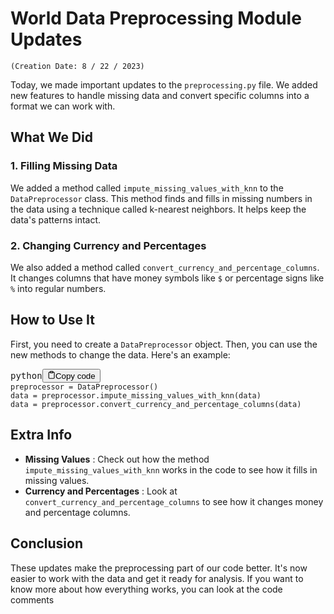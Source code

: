 # World Data Preprocessing Module Updates

`(Creation Date: 8 / 22 / 2023)`

Today, we made important updates to the `preprocessing.py` file. We added new features to handle missing data and convert specific columns into a format we can work with.

## What We Did

### 1. Filling Missing Data

We added a method called `impute_missing_values_with_knn` to the `DataPreprocessor` class. This method finds and fills in missing numbers in the data using a technique called k-nearest neighbors. It helps keep the data's patterns intact.

### 2. Changing Currency and Percentages

We also added a method called `convert_currency_and_percentage_columns`. It changes columns that have money symbols like `$` or percentage signs like `%` into regular numbers.

## How to Use It

First, you need to create a `DataPreprocessor` object. Then, you can use the new methods to change the data. Here's an example:

<pre><div class="bg-black rounded-md mb-4"><div class="flex items-center relative text-gray-200 bg-gray-800 px-4 py-2 text-xs font-sans justify-between rounded-t-md"><span>python</span><button class="flex ml-auto gap-2"><svg stroke="currentColor" fill="none" stroke-width="2" viewBox="0 0 24 24" stroke-linecap="round" stroke-linejoin="round" class="h-4 w-4" height="1em" width="1em" xmlns="http://www.w3.org/2000/svg"><path d="M16 4h2a2 2 0 0 1 2 2v14a2 2 0 0 1-2 2H6a2 2 0 0 1-2-2V6a2 2 0 0 1 2-2h2"></path><rect x="8" y="2" width="8" height="4" rx="1" ry="1"></rect></svg>Copy code</button></div><div class="p-4 overflow-y-auto"><code class="!whitespace-pre hljs language-python">preprocessor = DataPreprocessor()
data = preprocessor.impute_missing_values_with_knn(data)
data = preprocessor.convert_currency_and_percentage_columns(data)
</code></div></div></pre>

## Extra Info

* **Missing Values** : Check out how the method `impute_missing_values_with_knn` works in the code to see how it fills in missing values.
* **Currency and Percentages** : Look at `convert_currency_and_percentage_columns` to see how it changes money and percentage columns.

## Conclusion

These updates make the preprocessing part of our code better. It's now easier to work with the data and get it ready for analysis. If you want to know more about how everything works, you can look at the code comments
